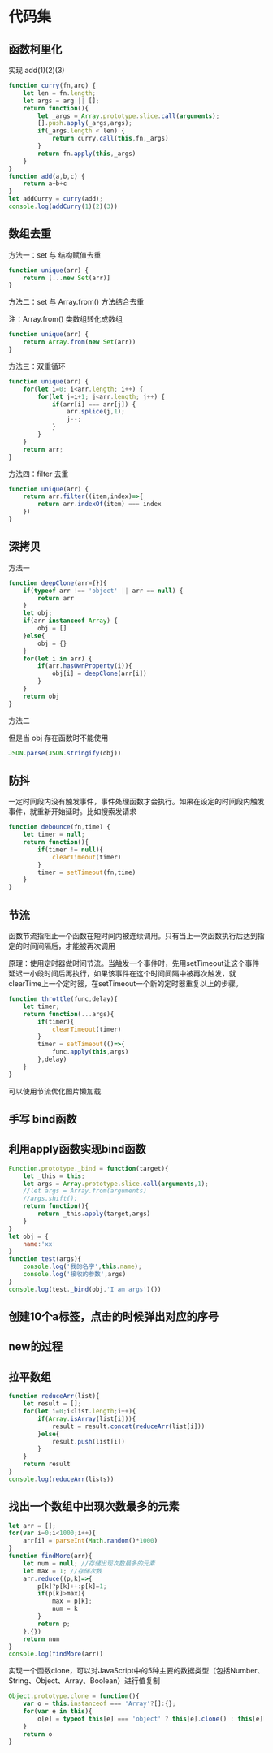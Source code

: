 # 代码集

## 函数柯里化

实现 add(1)(2)(3)

```javascript
function curry(fn,arg) {
    let len = fn.length;
    let args = arg || [];
    return function(){
        let _args = Array.prototype.slice.call(arguments);
        [].push.apply(_args,args);
        if(_args.length < len) {
            return curry.call(this,fn,_args)
        }
        return fn.apply(this,_args)
    }
}
function add(a,b,c) {
    return a+b+c
}
let addCurry = curry(add);
console.log(addCurry(1)(2)(3))
```



## 数组去重

方法一：set 与 结构赋值去重

```javascript
function unique(arr) {
    return [...new Set(arr)]
}
```

方法二：set 与 Array.from() 方法结合去重

注：Array.from()  类数组转化成数组

```javascript
function unique(arr) {
	return Array.from(new Set(arr))
}
```

方法三：双重循环

```javascript
function unique(arr) {
	for(let i=0; i<arr.length; i++) {
        for(let j=i+1; j<arr.length; j++) {
            if(arr[i] === arr[j]) {
                arr.splice(j,1);
                j--;
            }
        }
    }
    return arr;
}
```

方法四：filter 去重

```javascript
function unique(arr) {
    return arr.filter((item,index)=>{
        return arr.indexOf(item) === index
    })
}
```



## 深拷贝

方法一

```javascript
function deepClone(arr={}){
	if(typeof arr !== 'object' || arr == null) {
		return arr
	}
	let obj;
	if(arr instanceof Array) {
		obj = []
	}else{
		obj = {}
	}
    for(let i in arr) {
        if(arr.hasOwnProperty(i)){
            obj[i] = deepClone(arr[i])
        }
    }
    return obj
}
```

方法二

但是当 obj 存在函数时不能使用

```javascript
JSON.parse(JSON.stringify(obj))
```



## 防抖

一定时间段内没有触发事件，事件处理函数才会执行。如果在设定的时间段内触发事件，就重新开始延时。比如搜索发请求

```javascript
function debounce(fn,time) {
	let timer = null;
    return function(){
        if(timer != null){
            clearTimeout(timer)
        }
        timer = setTimeout(fn,time)
    }
}
```



## 节流

函数节流指阻止一个函数在短时间内被连续调用。只有当上一次函数执行后达到指定的时间间隔后，才能被再次调用

原理：使用定时器做时间节流。当触发一个事件时，先用setTimeout让这个事件延迟一小段时间后再执行，如果该事件在这个时间间隔中被再次触发，就clearTime上一个定时器，在setTimeout一个新的定时器重复以上的步骤。

```javascript
function throttle(func,delay){
    let timer;
    return function(...args){
        if(timer){
            clearTimeout(timer)
        }
        timer = setTimeout(()=>{
            func.apply(this,args)
        },delay)
    }
}
```



可以使用节流优化图片懒加载

## 手写 bind函数

## 利用apply函数实现bind函数

```javascript
Function.prototype._bind = function(target){
    let _this = this;
    let args = Array.prototype.slice.call(arguments,1);
    //let args = Array.from(arguments)
    //args.shift();
    return function(){
        return _this.apply(target,args)
    }
}
let obj = {
    name:'xx'
}
function test(args){
    console.log('我的名字',this.name);
    console.log('接收的参数',args)
}
console.log(test._bind(obj,'I am args')())
```



## 创建10个a标签，点击的时候弹出对应的序号

## new的过程



## 拉平数组

```javascript
function reduceArr(list){
    let result = [];
    for(let i=0;i<list.length;i++){
        if(Array.isArray(list[i])){
            result = result.concat(reduceArr(list[i]))
        }else{
            result.push(list[i])
        }
    }
    return result
}
console.log(reduceArr(lists))
```



## 找出一个数组中出现次数最多的元素

```javascript
let arr = [];
for(var i=0;i<1000;i++){
    arr[i] = parseInt(Math.random()*1000)
}
function findMore(arr){
    let num = null; //存储出现次数最多的元素
    let max = 1; //存储次数
    arr.reduce((p,k)=>{
        p[k]?p[k]++:p[k]=1;
        if(p[k]>max){
            max = p[k];
            num = k
        }
        return p;
    },{})
    return num
}
console.log(findMore(arr))
```

实现一个函数clone，可以对JavaScript中的5种主要的数据类型（包括Number、String、Object、Array、Boolean）进行值复制

```javascript
Object.prototype.clone = function(){
    var o = this.instanceof === 'Array'?[]:{};
    for(var e in this){
        o[e] = typeof this[e] === 'object' ? this[e].clone() : this[e]
    }
    return o
}
```

